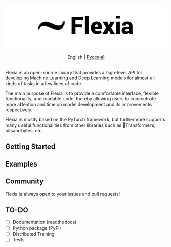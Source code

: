 ![Flexia logo](assets/images/flexia_logo.png)


<center>
English
|
<a href="README_ru.md">Русский</a>

</center><br>

Flexia is an open-source library that provides a high-level API for developing Machine Learning and Deep Learning models for almost all kinds of tasks in a few lines of code. 

The main purpose of Flexia is to provide a comfortable interface, flexible functionality, and readable code, thereby allowing users to concentrate more attention and time on model development and its improvements respectively.

Flexia is mostly based on the PyTorch framework, but furthermore supports many useful functionalities from other libraries such as 🤗Transformers, bitsandbytes, etc.


## Getting Started

## Examples

## Community

Flexia is always open to your issues and pull requests! 

## TO-DO

- [ ] Documentation (readthedocs)
- [ ] Python package (PyPi)
- [ ] Distributed Training 
- [ ] Tests
